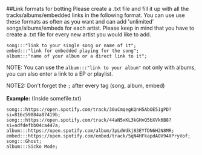 ##Link formats for botting
Please create a .txt file and fill it up with all the tracks/albums/embedded links in the following format. You can use
use these formats as often as you want and can add 'unlimited' songs/albums/embeds for each artist. Please keep in mind that you have to
create a .txt file for every new artist you would like to add.
<br>

````
song:::"link to your single song or name of it";
embed:::"link for embedded playing for the song";
album:::"name of your album or a direct link to it";
````
NOTE: You can use the ````album:::"link to your album"```` not only with albums, you can also enter a link to a EP or 
playlist.

NOTE2: Don't forget the ````;```` after every tag (song, album, embed)
<br><br>
<b>Example:</b> (Inside somefile.txt)
````
song:::https://open.spotify.com/track/30uCmqegKQnH5AbOE51gPD?si=816c59884a87419b;
song:::https://open.spotify.com/track/44aN5xKL3kGHvQ5bXVk6B8?si=adfdefbb04ca447a;
album:::https://open.spotify.com/album/3pLdWdkj83EYfDN6H2N8MR;
embed:::https://open.spotify.com/embed/track/5qN4HFkapdAOV94XPryVof;
song:::Ghost;
album:::Sicko Mode;
````
